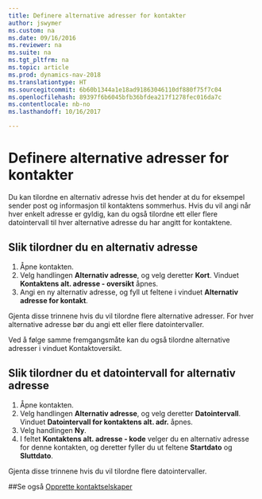 ```yaml
---
title: Definere alternative adresser for kontakter
author: jswymer
ms.custom: na
ms.date: 09/16/2016
ms.reviewer: na
ms.suite: na
ms.tgt_pltfrm: na
ms.topic: article
ms.prod: dynamics-nav-2018
ms.translationtype: HT
ms.sourcegitcommit: 6b60b1344a1e18ad91863046110df880f75f7c04
ms.openlocfilehash: 89397f6b6045bfb36bfdea217f1278fec016da7c
ms.contentlocale: nb-no
ms.lasthandoff: 10/16/2017

---
```

# <a name="how-to-set-up-alternative-addresses-for-contacts"></a>Definere alternative adresser for kontakter
Du kan tilordne en alternativ adresse hvis det hender at du for eksempel sender post og informasjon til kontaktens sommerhus. Hvis du vil angi når hver enkelt adresse er gyldig, kan du også tilordne ett eller flere datointervall til hver alternative adresse du har angitt for kontaktene.

## <a name="to-assign-an-alternative-address"></a>Slik tilordner du en alternativ adresse
1. Åpne kontakten.
2. Velg handlingen **Alternativ adresse**, og velg deretter **Kort**. Vinduet **Kontaktens alt. adresse - oversikt** åpnes.
3. Angi en ny alternativ adresse, og fyll ut feltene i vinduet **Alternativ adresse for kontakt**.

Gjenta disse trinnene hvis du vil tilordne flere alternative adresser. For hver alternative adresse bør du angi ett eller flere datointervaller.

Ved å følge samme fremgangsmåte kan du også tilordne alternative adresser i vinduet Kontaktoversikt.

## <a name="to-assign-an-alternative-address-date-range"></a>Slik tilordner du et datointervall for alternativ adresse
1. Åpne kontakten.
2. Velg handlingen **Alternativ adresse**, og velg deretter **Datointervall**. Vinduet **Datointervall for kontaktens alt. adr.** åpnes.
3. Velg handlingen **Ny**.
4. I feltet **Kontaktens alt. adresse - kode** velger du en alternativ adresse for denne kontakten, og deretter fyller du ut feltene **Startdato** og **Sluttdato**.

Gjenta disse trinnene hvis du vil tilordne flere datointervaller.

##<a name="see-also"></a>Se også
[Opprette kontaktselskaper](marketing-create-contact-companies.md)

